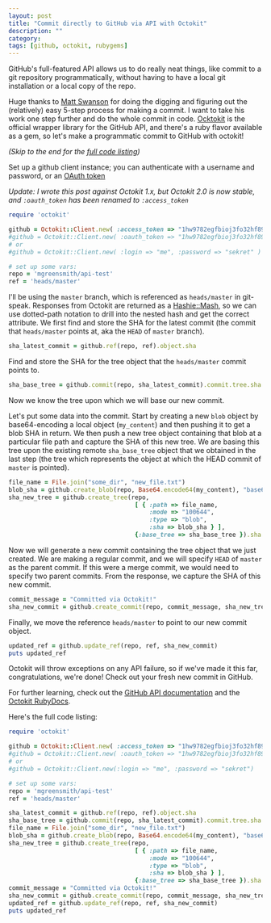 ```yaml
---
layout: post
title: "Commit directly to GitHub via API with Octokit"
description: ""
category: 
tags: [github, octokit, rubygems]
---
```


GitHub's full-featured API allows us to do really neat things, like commit to a git repository programmatically, without having to have a local git installation or a local copy of the repo.

Huge thanks to [Matt Swanson](http://mdswanson.com/blog/2011/07/23/digging-around-the-github-api-take-2.html) for doing the digging and figuring out the (relatively) easy 5-step process for making a commit. I want to take his work one step further and do the whole commit in code. [Ocktokit](http://octokit.github.io/) is the official wrapper library for the GitHub API, and there's a ruby flavor available as a gem, so let's make a programmatic commit to GitHub with octokit!

<!--more-->
*(Skip to the end for the [full code listing](#full_listing))*

Set up a github client instance; you can authenticate with a username and password, or an [OAuth token](http://www.lornajane.net/posts/2012/github-api-access-tokens-via-curl)

*Update: I wrote this post against Octokit 1.x, but Octokit 2.0 is now stable, and `:oauth_token` has been renamed to `:access_token`*

```ruby
require 'octokit'

github = Octokit::Client.new( :access_token => "1hw9782egfbioj3fo32hf893fgb32yfv238fy" ) # Octokit 2.x
#github = Octokit::Client.new( :oauth_token => "1hw9782egfbioj3fo32hf893fgb32yfv238fy" ) # Octokit 1.x
# or
#github = Octokit::Client.new( :login => "me", :password => "sekret" )

# set up some vars:
repo = 'mgreensmith/api-test'
ref = 'heads/master'
```

I'll be using the `master` branch, which is referenced as `heads/master` in git-speak. Responses from Octokit are returned as a [Hashie::Mash](https://github.com/intridea/hashie), so we can use dotted-path notation to drill into the nested hash and get the correct attribute. We first find and store the SHA for the latest commit (the commit that `heads/master` points at, aka the `HEAD` of `master` branch). 

```ruby
sha_latest_commit = github.ref(repo, ref).object.sha
```

Find and store the SHA for the tree object that the `heads/master` commit points to.

```ruby
sha_base_tree = github.commit(repo, sha_latest_commit).commit.tree.sha
```

Now we know the tree upon which we will base our new commit.

Let's put some data into the commit. Start by creating a new `blob` object by base64-encoding a local object (`my_content`) and then pushing it to get a blob SHA in return. We then push a new tree object containing that blob at a particular file path and capture the SHA of this new tree. We are basing this tree upon the existing remote `sha_base_tree` object that we obtained in the last step (the tree which represents the object at which the HEAD commit of `master` is pointed).

```ruby
file_name = File.join("some_dir", "new_file.txt")
blob_sha = github.create_blob(repo, Base64.encode64(my_content), "base64")
sha_new_tree = github.create_tree(repo, 
                                   [ { :path => file_name, 
                                       :mode => "100644", 
                                       :type => "blob", 
                                       :sha => blob_sha } ], 
                                   {:base_tree => sha_base_tree }).sha
```

Now we will generate a new commit containing the tree object that we just created. We are making a regular commit, and we will specify `HEAD` of `master` as the parent commit. If this were a merge commit, we would need to specify two parent commits. From the response, we capture the SHA of this new commit.

```ruby
commit_message = "Committed via Octokit!"
sha_new_commit = github.create_commit(repo, commit_message, sha_new_tree, sha_latest_commit).sha
```

Finally, we move the reference `heads/master` to point to our new commit object.

```ruby
updated_ref = github.update_ref(repo, ref, sha_new_commit)
puts updated_ref
```

Octokit will throw exceptions on any API failure, so if we've made it this far, congratulations, we're done! Check out your fresh new commit in GitHub.

For further learning, check out the [GitHub API documentation](http://developer.github.com/v3/) and the [Octokit RubyDocs](http://rdoc.info/gems/octokit).

<a id="full_listing"></a>
Here's the full code listing:

```ruby
require 'octokit'

github = Octokit::Client.new( :access_token => "1hw9782egfbioj3fo32hf893fgb32yfv238fy" ) # Octokit 2.x
#github = Octokit::Client.new( :oauth_token => "1hw9782egfbioj3fo32hf893fgb32yfv238fy" ) # Octokit 1.x
# or
#github = Octokit::Client.new(:login => "me", :password => "sekret")

# set up some vars:
repo = 'mgreensmith/api-test'
ref = 'heads/master'

sha_latest_commit = github.ref(repo, ref).object.sha
sha_base_tree = github.commit(repo, sha_latest_commit).commit.tree.sha
file_name = File.join("some_dir", "new_file.txt")
blob_sha = github.create_blob(repo, Base64.encode64(my_content), "base64")
sha_new_tree = github.create_tree(repo, 
                                   [ { :path => file_name, 
                                       :mode => "100644", 
                                       :type => "blob", 
                                       :sha => blob_sha } ], 
                                   {:base_tree => sha_base_tree }).sha
commit_message = "Committed via Octokit!"
sha_new_commit = github.create_commit(repo, commit_message, sha_new_tree, sha_latest_commit).sha
updated_ref = github.update_ref(repo, ref, sha_new_commit)
puts updated_ref
```
